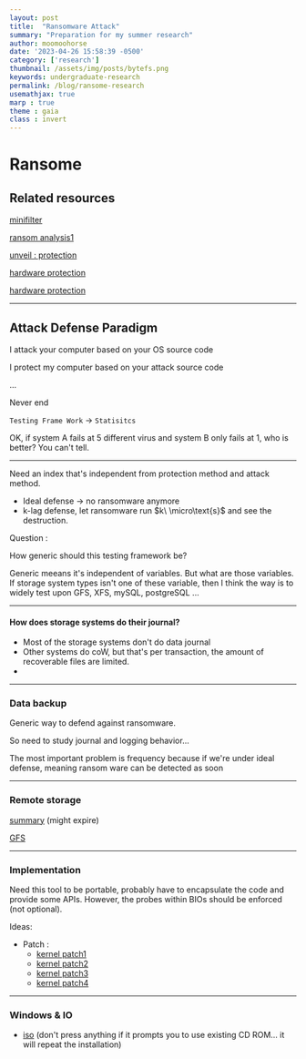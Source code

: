 ```yaml
---
layout: post
title:  "Ransomware Attack"
summary: "Preparation for my summer research"
author: moomoohorse
date: '2023-04-26 15:58:39 -0500'
category: ['research']
thumbnail: /assets/img/posts/bytefs.png
keywords: undergraduate-research
permalink: /blog/ransome-research
usemathjax: true
marp : true
theme : gaia 
class : invert
---
```


# Ransome 

## Related resources

[minifilter](https://learn.microsoft.com/en-us/windows-hardware/drivers/ifs/filter-manager-concepts)

[ransom analysis1](https://learn.microsoft.com/en-us/windows-hardware/drivers/ifs/filter-manager-concepts)

[unveil : protection](https://www.usenix.org/conference/usenixsecurity16/technical-sessions/presentation/kharaz)

[hardware protection](https://zhuanlan.zhihu.com/p/31129885)

[hardware protection](https://jianh.web.engr.illinois.edu/papers/flashguard-ccs17-jian.pdf)

---

## Attack Defense Paradigm

I attack your computer based on your OS source code

I protect my computer based on your attack source code

...

Never end

`Testing Frame Work` $\rightarrow$ `Statisitcs`

OK, if system A fails at 5 different virus and system B only fails at 1, who is better? You can't tell.

---

Need an index that's independent from protection method and attack method.

* Ideal defense $\rightarrow$ no ransomware anymore
* k-lag defense, let ransomware run $k\ \micro\text{s}$ and see the destruction.

Question :

How generic should this testing framework be?

Generic meeans it's independent of variables. But what are those variables. If storage system types isn't one of these variable, then I think the way is to widely test upon GFS, XFS, mySQL, postgreSQL ...

---

#### How does storage systems do their journal?

* Most of the storage systems don't do data journal
* Other systems do coW, but that's per transaction, the amount of recoverable files are limited.
* 

---

### Data backup

Generic way to defend against ransomware.

So need to study journal and logging behavior...

The most important problem is frequency because if we're under ideal defense, meaning ransom ware can be detected as soon 

---

### Remote storage 

[summary](https://www.zhihu.com/question/23645117/answer/124708083) (might expire)

[GFS](https://cs.stanford.edu/~matei/courses/2015/6.S897/slides/gfs.pdf)

---

### Implementation

Need this tool to be portable, probably have to encapsulate the code and provide some APIs. However, the probes within BIOs should be enforced (not optional).

Ideas:

* Patch :
  * [kernel patch1](https://netkit-jh.github.io/docs/1.0.0/dev/guides/kernelpatches/#:~:text=To%20create%20kernel%20patches%2C%20firstly,use%20the%20URL%20available%20KERNEL_URL%20.&text=Once%20you%20have%20a%20.,patches%2F%20and%20name%20it%20appropiately.)
  * [kernel patch2](https://www.kernel.org/doc/html/v4.15/process/applying-patches.html)
  * [kernel patch3](https://medium.com/coinmonks/make-linux-kernel-better-beginners-guide-to-writing-your-first-linux-patch-1125e4891e0d)
  * [kernel patch4](https://initialcommit.com/blog/git-format-patch)

---

### Windows & IO

* [iso](https://www.softlay.com/downloads/windows-7-home-basic?download=links&opt=1) (don't press anything if it prompts you to use existing CD ROM... it will repeat the installation)